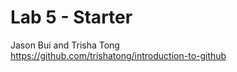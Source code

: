 # Lab 5 - Starter
Jason Bui and Trisha Tong <br>
https://github.com/trishatong/introduction-to-github
